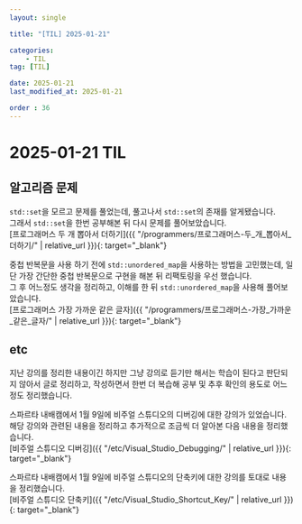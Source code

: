 ```yaml
---
layout: single

title: "[TIL] 2025-01-21"

categories:
    - TIL
tag: [TIL]

date: 2025-01-21
last_modified_at: 2025-01-21

order : 36
---
```


# 2025-01-21 TIL

## 알고리즘 문제

`std::set`을 모르고 문제를 풀었는데, 풀고나서 `std::set`의 존재를 알게됐습니다.  
그래서 `std::set`을 한번 공부해본 뒤 다시 문제를 풀어보았습니다.  
[프로그래머스 두 개 뽑아서 더하기]({{ "/programmers/프로그래머스-두_개_뽑아서_더하기/" | relative_url }}){: target="_blank"}

중첩 반복문을 사용 하기 전에 `std::unordered_map`을 사용하는 방법을 고민했는데, 일단 가장 간단한 중첩 반복문으로 구현을 해본 뒤 리팩토링을 우선 했습니다.  
그 후 어느정도 생각을 정리하고, 이해를 한 뒤 `std::unordered_map`을 사용해 풀어보았습니다.  
[프로그래머스 가장 가까운 같은 글자]({{ "/programmers/프로그래머스-가장_가까운_같은_글자/" | relative_url }}){: target="_blank"}

## etc

지난 강의를 정리한 내용이긴 하지만 그냥 강의로 듣기만 해서는 학습이 된다고 판단되지 않아서 글로 정리하고, 작성하면서 한번 더 복습해 공부 및 추후 확인의 용도로 어느정도 정리했습니다.

스파르타 내배캠에서 1월 9일에 비주얼 스튜디오의 디버깅에 대한 강의가 있었습니다.  
해당 강의와 관련된 내용을 정리하고 추가적으로 조금씩 더 알아본 다음 내용을 정리했습니다.  
[비주얼 스튜디오 디버깅]({{ "/etc/Visual_Studio_Debugging/" | relative_url }}){: target="_blank"}

스파르타 내배캠에서 1월 9일에 비주얼 스튜디오의 단축키에 대한 강의를 토대로 내용을 정리했습니다.  
[비주얼 스튜디오 단축키]({{ "/etc/Visual_Studio_Shortcut_Key/" | relative_url }}){: target="_blank"}